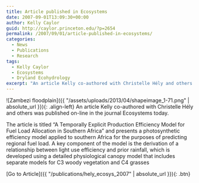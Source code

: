 ```yaml
---
title: Article published in Ecosystems
date: 2007-09-01T13:09:30+00:00
author: Kelly Caylor
guid: http://caylor.princeton.edu/?p=2654
permalink: /2007/09/01/article-published-in-ecosystems/
categories:
  - News
  - Publications
  - Research
tags:
  - Kelly Caylor
  - Ecosystems
  - Dryland Ecohydrology
excerpt: "An article Kelly co-authored with Christelle Hély and others was published on-line in the journal Ecosystems today."
---
```

![Zambezi floodplain]({{ "/assets/uploads/2013/04/shapeimage_1-71.png" | absolute_url }}){: .align-left} An article Kelly co-authored with Christelle Hély and others was published on-line in the journal Ecosystems today.


<!--more-->The article is titled “A Temporally Explicit Production Efficiency Model for Fuel Load Allocation in Southern Africa” and presents a photosynthetic efficiency model applied to southern Africa for the purposes of predicting regional fuel load. A key component of the model is the derivation of a relationship between light use efficiency and prior rainfall, which is developed using a detailed physiological canopy model that includes separate models for C3 woody vegetation and C4 grasses

[Go to Article]({{ "/publications/hely_ecosys_2007" | absolute_url }}){: .btn}
